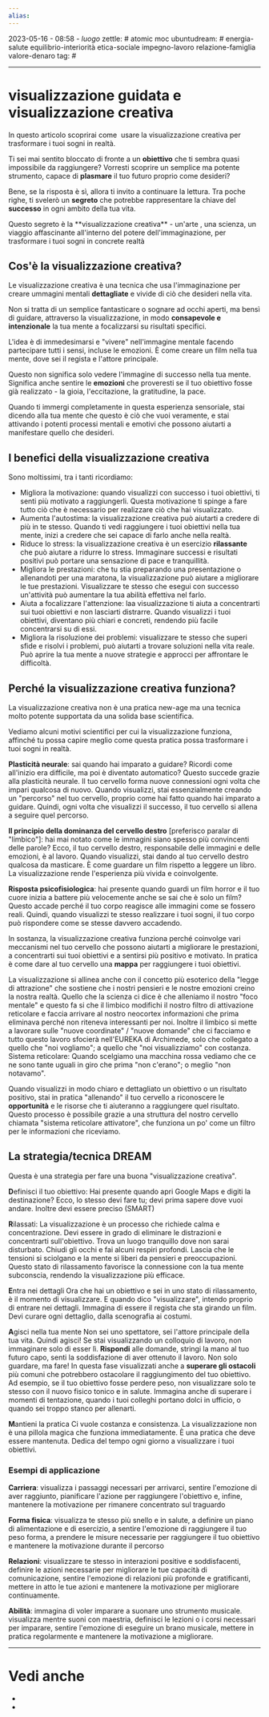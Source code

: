 ```yaml
---
alias: 
---
```

2023-05-16 - 08:58 - *luogo*
zettle: # atomic moc
ubuntudream: # energia-salute equilibrio-interiorità etica-sociale impegno-lavoro relazione-famiglia valore-denaro 
tag: #

---
# visualizzazione guidata e visualizzazione creativa

In questo articolo scoprirai come&nbsp; usare la visualizzazione creativa per trasformare i tuoi sogni in realtà.
<p>Ti sei mai sentito bloccato di fronte a un <strong>obiettivo</strong> che ti sembra quasi impossibile da raggiungere? Vorresti scoprire un semplice ma potente strumento, capace di <strong>plasmare</strong> il tuo futuro proprio come desideri?</p>
<p>Bene, se la risposta è sì, allora ti invito a continuare la lettura. Tra poche righe, ti svelerò un <strong>segreto</strong> che potrebbe rappresentare la chiave del <strong>successo</strong> in ogni ambito della tua vita.</p>
Questo segreto è la **visualizzazione creativa** - un'arte , una scienza, un viaggio affascinante all'interno del potere dell'immaginazione, per trasformare i tuoi sogni in concrete realtà

## Cos'è la visualizzazione creativa?
Le visualizzazione creativa è una tecnica che usa l'immaginazione per creare ummagini mentali **dettagliate** e vivide di ciò che desideri nella vita.

Non si tratta di un semplice fantasticare o sognare ad occhi aperti, ma bensì di guidare, attraverso la visualizzazione, in modo **consapevole e intenzionale** la tua mente a focalizzarsi su risultati specifici.

L'idea è di immedesimarsi e "vivere" nell'immagine mentale facendo partecipare tutti i sensi, incluse le emozioni.
È come creare un film nella tua mente, dove sei il regista e l'attore principale.

Questo non significa solo vedere l'immagine di successo nella tua mente. Significa anche sentire le **emozioni** che proveresti se il tuo obiettivo fosse già realizzato - la gioia, l'eccitazione, la gratitudine, la pace.

Quando ti immergi completamente in questa esperienza sensoriale, stai dicendo alla tua mente che questo è ciò che vuoi veramente, e stai attivando i potenti processi mentali e emotivi che possono aiutarti a manifestare quello che desideri.

## I benefici della visualizzazione creativa
Sono moltissimi, tra i tanti ricordiamo:
- Migliora la motivazione: quando visualizzi con successo i tuoi obiettivi, ti senti più motivato a raggiungerli. Questa motivazione ti spinge a fare tutto ciò che è necessario per realizzare ciò che hai visualizzato.
- Aumenta l'autostima: la visualizzazione creativa può aiutarti a credere di più in te stesso. Quando ti vedi raggiungere i tuoi obiettivi nella tua mente, inizi a credere che sei capace di farlo anche nella realtà.
- Riduce lo stress: la visualizzazione creativa è un esercizio **rilassante** che può aiutare a ridurre lo stress. Immaginare successi e risultati positivi può portare una sensazione di pace e tranquillità.
- Migliora le prestazioni: che tu stia preparando una presentazione o allenandoti per una maratona, la visualizzazione può aiutare a migliorare le tue prestazioni. Visualizzare te stesso che esegui con successo un'attività può aumentare la tua abilità effettiva nel farlo.
- Aiuta a focalizzare l'attenzione: laa visualizzazione ti aiuta a concentrarti sui tuoi obiettivi e non lasciarti distrarre. Quando visualizzi i tuoi obiettivi, diventano più chiari e concreti, rendendo più facile concentrarsi su di essi.
- Migliora la risoluzione dei problemi: visualizzare te stesso che superi sfide e risolvi i problemi, può aiutarti a trovare soluzioni nella vita reale. Può aprire la tua mente a nuove strategie e approcci per affrontare le difficoltà.

## Perché la visualizzazione creativa funziona?
La visualizzazione creativa non è una pratica new-age ma una tecnica molto potente supportata da una solida base scientifica.

Vediamo alcuni motivi scientifici per cui la visualizzazione funziona, affinché tu possa capire meglio come questa pratica possa trasformare i tuoi sogni in realtà.

**Plasticità neurale**: sai quando hai imparato a guidare? Ricordi come all'inizio era difficile, ma poi è diventato automatico? Questo succede grazie alla plasticità neurale. Il tuo cervello forma nuove connessioni ogni volta che impari qualcosa di nuovo.
Quando visualizzi, stai essenzialmente creando un "percorso" nel tuo cervello, proprio come hai fatto quando hai imparato a guidare. Quindi, ogni volta che visualizzi il successo, il tuo cervello si allena a seguire quel percorso.

**Il principio della dominanza del cervello destro** [preferisco paralar di "limbico"]: hai mai notato come le immagini siano spesso più convincenti delle parole? Ecco, il tuo cervello destro, responsabile delle immagini e delle emozioni, è al lavoro. Quando visualizzi, stai dando al tuo cervello destro qualcosa da masticare. È come guardare un film rispetto a leggere un libro. La visualizzazione rende l'esperienza più vivida e coinvolgente.

**Risposta psicofisiologica**: hai presente quando guardi un film horror e il tuo cuore inizia a battere più velocemente anche se sai che è solo un film? Questo accade perché il tuo corpo reagisce alle immagini come se fossero reali. Quindi, quando visualizzi te stesso realizzare i tuoi sogni, il tuo corpo può rispondere come se stesse davvero accadendo.

In sostanza, la visualizzazione creativa funziona perché coinvolge vari meccanismi nel tuo cervello che possono aiutarti a migliorare le prestazioni, a concentrarti sui tuoi obiettivi e a sentirsi più positivo e motivato.
In pratica è come dare al tuo cervello una **mappa** per raggiungere i tuoi obiettivi.

La visualizzazione si allinea anche con il concetto più esoterico della "legge di attrazione" che sostiene che i nostri pensieri e le nostre emozioni creino la nostra realtà.
Quello che  la scienza ci dice è che alleniamo il nostro "foco mentale" e questo fa si che il limbico modifichi il nostro filtro di attivazione reticolare e faccia arrivare al nostro neocortex informazioni che prima eliminava perché non riteneva interessanti per noi. Inoltre il limbico si mette a lavorare sulle "nuove coordinate" / "nuove domande" che ci facciamo e tutto questo lavoro sfocierà nell'EUREKA di Archimede, solo che collegato a quello che "noi vogliamo"; a quello che "noi visualizziamo" con costanza.
Sistema reticolare: Quando scelgiamo una macchina rossa vediamo che ce ne sono tante uguali in giro che prima "non c'erano"; o meglio "non notavamo".

Quando visualizzi in modo chiaro e dettagliato un obiettivo o un risultato positivo, stai in pratica "allenando" il tuo cervello a riconoscere le **opportunità** e le risorse che ti aiuteranno a raggiungere quel risultato.
Questo processo è possibile grazie a una struttura del nostro cervello chiamata "sistema reticolare attivatore", che funziona un po' come un filtro per le informazioni che riceviamo.

## La strategia/tecnica DREAM
Questa è una strategia per fare una buona "visualizzazione creativa".

**D**efinisci il tuo obiettivo:
Hai presente quando apri Google Maps e digiti la destinazione? Ecco, lo stesso devi fare tu; devi prima sapere dove vuoi andare. Inoltre devi essere preciso (SMART)

**R**ilassati:
La visualizzazione è un processo che richiede calma e concentrazione. Devi essere in grado di eliminare le distrazioni e concentrarti sull'obiettivo.
Trova un luogo tranquillo dove non sarai disturbato. Chiudi gli occhi e fai alcuni respiri profondi. Lascia che le tensioni si sciolgano e la mente si liberi da pensieri e preoccupazioni. Questo stato di rilassamento favorisce la connessione con la tua mente subconscia, rendendo la visualizzazione più efficace.

**E**ntra nei dettagli
Ora che hai un obiettivo e sei in uno stato di rilassamento, è il momento di visualizzare. E quando dico "visualizzare", intendo proprio di entrare nei dettagli. Immagina di essere il regista che sta girando un film. Devi curare ogni dettaglio, dalla scenografia ai costumi.

**A**gisci nella tua mente
Non sei uno spettatore, sei l'attore principale della tua vita. Quindi agisci! Se stai visualizzando un colloquio di lavoro, non immaginare solo di esser lì. **Rispondi** alle domande, stringi la mano al tuo futuro capo, senti la soddisfazione di aver ottenuto il lavoro. Non solo guardare, ma fare!
In questa fase visualizzati anche a **superare gli ostacoli** più comuni che potrebbero ostacolare il raggiungimento del tuo obiettivo. Ad esempio, se il tuo obiettivo fosse perdere peso, non visualizzare solo te stesso con il nuovo fisico tonico e in salute. Immagina anche di superare i momenti di tentazione, quando i tuoi colleghi portano dolci in ufficio, o quando sei troppo stanco per allenarti.

**M**antieni la pratica
Ci vuole costanza e consistenza. La visualizzazione non è una pillola magica che funziona immediatamente. È una pratica che deve essere mantenuta. Dedica del tempo ogni giorno a visualizzare i tuoi obiettivi.


### Esempi di applicazione

**Carriera**: visualizza i passaggi necessari per arrivarci, sentire l'emozione di aver raggiunto, pianificare l'azione per raggiungere l'obiettivo e, infine, mantenere la motivazione per rimanere concentrato sul traguardo

**Forma fisica**: visualizza te stesso più snello e in salute, a definire un piano di alimentazione e di esercizio, a sentire l'emozione di raggiungere il tuo peso forma, a prendere le misure necessarie per raggiungere il tuo obiettivo e mantenere la motivazione durante il percorso

**Relazioni**: visualizzare te stesso in interazioni positive e soddisfacenti, definire le azioni necessarie per migliorare le tue capacità di comunicazione, sentire l'emozione di relazioni più profonde e gratificanti, mettere in atto le tue azioni e mantenere la motivazione per migliorare continuamente.

**Abilità**: immagina di voler imparare a suonare uno strumento musicale. visualizza mentre suoni con maestria, definisci le lezioni o i corsi necessari per imparare, sentire l'emozione di eseguire un brano musicale, mettere in pratica regolarmente e mantenere la motivazione a migliorare.


---
# Vedi anche
- 
- 